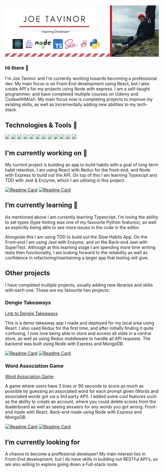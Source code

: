 [![Header](https://github.com/JTavinor/JTavinor/blob/main/Joe%20Tavinor.png?raw=true "Banner")](https://jtavinor.co.uk/)

### Hi there 👋
I'm Joe Tavinor and I'm currently working towards becoming a professional dev. My main focus is on Front-End development using React, but I also create API's for my projects using Node with express. I am a self-taught programmer, and have completed multiple courses on Udemy and CodewithMosh. My main focus now is completing projects to improve my existing skills, as well as incrementally adding new abilities to my tech-stack.

## Technologies & Tools 🔧
![](https://img.shields.io/badge/Code-React-informational?style=flat&logo=React&logoColor=white&color=2bbc8a)
![](https://img.shields.io/badge/Code-Redux-informational?style=flat&logo=Redux&logoColor=white&color=2bbc8a)
![](https://img.shields.io/badge/Code-Node-informational?style=flat&logo=Node.js&logoColor=white&color=2bbc8a)
![](https://img.shields.io/badge/Code-Typescript-informational?style=flat&logo=Typescript&logoColor=white&color=2bbc8a)
![](https://img.shields.io/badge/Code-Javascript-informational?style=flat&logo=Javascript&logoColor=white&color=2bbc8a)
![](https://img.shields.io/badge/Code-HTML-informational?style=flat&logo=HTML5&logoColor=white&color=2bbc8a)
![](https://img.shields.io/badge/Code-SASS-informational?style=flat&logo=SASS&logoColor=white&color=2bbc8a)
![](https://img.shields.io/badge/Code-Express-informational?style=flat&logo=Express&logoColor=white&color=2bbc8a)
![](https://img.shields.io/badge/Code-Jest-informational?style=flat&logo=Jest&logoColor=white&color=2bbc8a)
![](https://img.shields.io/badge/Code-Python-informational?style=flat&logo=Python&logoColor=white&color=2bbc8a)
![](https://img.shields.io/badge/Editor-VS%20Code-informational?style=flat&logo=Visual%20Studio%20Code&logoColor=white&color=2bbc8a)
![](https://img.shields.io/badge/Tools-MongoDB-informational?style=flat&logo=MongoDB&logoColor=white&color=2bbc8a)


## I'm currently working on 🔭
My current project is building an app to build habits with a goal of long-term habit retention. I am using React with Redux for the front-end, and Node with Express to build out the API. On top of this I am learning Typescipt and TDD with Jest & Enzyme, which I am utilising in this project.  


[![Readme Card](https://github-readme-stats.vercel.app/api/pin/?username=JTavinor&repo=slow-habits)](https://github.com/JTavinor/slow-habits)      [![Readme Card](https://github-readme-stats.vercel.app/api/pin/?username=JTavinor&repo=slow-habits-api)](https://github.com/JTavinor/slow-habits-api)

## I’m currently learning 🌱
As mentioned above I am currently learning Typescript. I'm loving the ability to set types (type hinting was one of my favourite Python features), as well as explicitly being able to see more issues in the code in the editor.  

Alongside this I am using TDD to build out the Slow Habits App. On the Front-end I am using Jest with Enzyme, and on the Back-end Jest with SuperTest. Although at this learning stage I am spending more time writing tests then functionality, I am looking forward to the reliability as well as confidence in refactoring/maintaining a larger app that testing will give. 

## Other projects
I have completed multiple projects, usually adding new libraries and skills with each one. These are my favourite two projects:

### Dengie Takeaways
<a href="https://jt-dengie-takeaways.herokuapp.com/">Link to Dengie Takeaways</a>

This is a demo takeaway app I made and deployed for my local area using React. I also used Redux for the first time, and after initially finding it quite confusing, I now love being able to store and access all state in a central store, as well as using Redux middleware to handle all API requests. The backend was built using Node with Express and MongoDB.  

[![Readme Card](https://github-readme-stats.vercel.app/api/pin/?username=JTavinor&repo=DengieTakeawayApp)](https://github.com/JTavinor/DengieTakeawayApp)      [![Readme Card](https://github-readme-stats.vercel.app/api/pin/?username=JTavinor&repo=DengieTakeawayAppApi)](https://github.com/JTavinor/DengieTakeawayAppApi)

### Word Association Game
<a href="http://jtwordgame.herokuapp.com/">Word Association Game</a>  

A game where users have 3 lives or 90 seconds to score as much as possible by guessing an associated word for each prompt given (Words and associated words got via a 3rd party API). I added some cool features such as the ability to create an account, where you could delete scores from the leaderboard as well as seeing answers for any words you got wrong. Front-end made with React. Back-end made using Node with Express and MongoDB.  

[![Readme Card](https://github-readme-stats.vercel.app/api/pin/?username=JTavinor&repo=synonym_game)](https://github.com/JTavinor/synonym_game)      [![Readme Card](https://github-readme-stats.vercel.app/api/pin/?username=JTavinor&repo=synonym-game-backend)](https://github.com/JTavinor/synonym-game-backend)


## I’m currently looking for
A chance to become a proffesional developer! My main interest lies in Front-End development, but I do have skills in building out RESTful API's, so am also willing to explore going down a Full-stack route.





<!--
**JTavinor/JTavinor** is a ✨ _special_ ✨ repository because its `README.md` (this file) appears on your GitHub profile.

Here are some ideas to get you started:


- 👯 I’m looking to collaborate on ...
- 🤔 I’m looking for help with ...
- 💬 Ask me about ...
- 📫 How to reach me: ...
- 😄 Pronouns: ...
- ⚡ Fun fact: ...
-->
